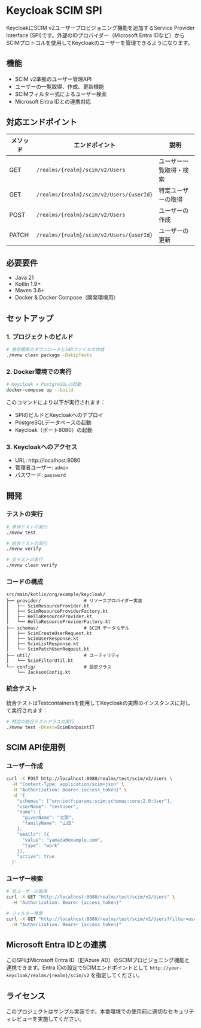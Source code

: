# Keycloak SCIM SPI

KeycloakにSCIM v2ユーザープロビジョニング機能を追加するService Provider Interface (SPI)です。外部のIDプロバイダー（Microsoft Entra IDなど）からSCIMプロトコルを使用してKeycloakのユーザーを管理できるようになります。

## 機能

- SCIM v2準拠のユーザー管理API
- ユーザーの一覧取得、作成、更新機能
- SCIMフィルター式によるユーザー検索
- Microsoft Entra IDとの連携対応

## 対応エンドポイント

| メソッド | エンドポイント | 説明 |
|---------|---------------|------|
| GET | `/realms/{realm}/scim/v2/Users` | ユーザー一覧取得・検索 |
| GET | `/realms/{realm}/scim/v2/Users/{userId}` | 特定ユーザーの取得 |
| POST | `/realms/{realm}/scim/v2/Users` | ユーザーの作成 |
| PATCH | `/realms/{realm}/scim/v2/Users/{userId}` | ユーザーの更新 |

## 必要要件

- Java 21
- Kotlin 1.9+
- Maven 3.6+
- Docker & Docker Compose（開発環境用）

## セットアップ

### 1. プロジェクトのビルド

```bash
# 依存関係のダウンロードとJARファイルの作成
./mvnw clean package -DskipTests
```

### 2. Docker環境での実行

```bash
# Keycloak + PostgreSQLの起動
docker-compose up --build
```

このコマンドにより以下が実行されます：
- SPIのビルドとKeycloakへのデプロイ
- PostgreSQLデータベースの起動
- Keycloak（ポート8080）の起動

### 3. Keycloakへのアクセス

- URL: http://localhost:8080
- 管理者ユーザー: `admin`
- パスワード: `password`

## 開発

### テストの実行

```bash
# 単体テストの実行
./mvnw test

# 統合テストの実行
./mvnw verify

# 全テストの実行
./mvnw clean verify
```

### コードの構成

```
src/main/kotlin/org/example/keycloak/
├── provider/                # リソースプロバイダー実装
│   ├── ScimResourceProvider.kt
│   ├── ScimResourceProviderFactory.kt
│   ├── HelloResourceProvider.kt
│   └── HelloResourceProviderFactory.kt
├── schemas/                 # SCIM データモデル
│   ├── ScimCreateUserRequest.kt
│   ├── ScimUserResponse.kt
│   ├── ScimListResponse.kt
│   └── ScimPatchUserRequest.kt
├── util/                    # ユーティリティ
│   └── ScimFilterUtil.kt
└── config/                  # 設定クラス
    └── JacksonConfig.kt
```

### 統合テスト

統合テストはTestcontainersを使用してKeycloakの実際のインスタンスに対して実行されます：

```bash
# 特定の統合テストクラスの実行
./mvnw test -Dtest=ScimEndpointIT
```

## SCIM API使用例

### ユーザー作成

```bash
curl -X POST http://localhost:8080/realms/test/scim/v2/Users \
  -H "Content-Type: application/scim+json" \
  -H "Authorization: Bearer {access_token}" \
  -d '{
    "schemas": ["urn:ietf:params:scim:schemas:core:2.0:User"],
    "userName": "testuser",
    "name": {
      "givenName": "太郎",
      "familyName": "山田"
    },
    "emails": [{
      "value": "yamada@example.com",
      "type": "work"
    }],
    "active": true
  }'
```

### ユーザー検索

```bash
# 全ユーザーの取得
curl -X GET "http://localhost:8080/realms/test/scim/v2/Users" \
  -H "Authorization: Bearer {access_token}"

# フィルター検索
curl -X GET "http://localhost:8080/realms/test/scim/v2/Users?filter=userName eq \"testuser\"" \
  -H "Authorization: Bearer {access_token}"
```

## Microsoft Entra IDとの連携

このSPIはMicrosoft Entra ID（旧Azure AD）のSCIMプロビジョニング機能と連携できます。Entra IDの設定でSCIMエンドポイントとして `http://your-keycloak/realms/{realm}/scim/v2` を指定してください。

## ライセンス

このプロジェクトはサンプル実装です。本番環境での使用前に適切なセキュリティレビューを実施してください。